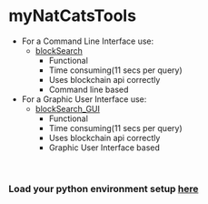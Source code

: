 # myNatCatsTools
- For a Command Line Interface use:
   - [blockSearch](https://github.com/Juniorduc44/myNatCatsTools/blob/main/blockSearch.py)
     - Functional
     - Time consuming(11 secs per query)
     - Uses blockchain api correctly
     - Command line based
- For a Graphic User Interface use:
   - [blockSearch_GUI](https://github.com/Juniorduc44/myNatCatsTools/blob/main/blockSearch_GUI.py)
      - Functional
      - Time consuming(11 secs per query)
      - Uses blockchain api correctly
      - Graphic User Interface based

</br>

### Load your python environment setup [here](https://github.com/Juniorduc44/myNatCatsTools/blob/main/loadPythonEnv.md)